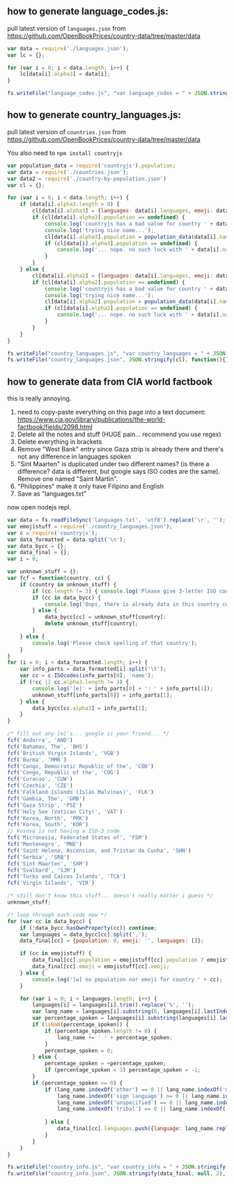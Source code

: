 ## how to generate language_codes.js:

pull latest version of `languages.json` from https://github.com/OpenBookPrices/country-data/tree/master/data

```js
var data = require('./languages.json');
var lc = {};

for (var i = 0; i < data.length; i++) {
    lc[data[i].alpha3] = data[i];
}

fs.writeFile("language_codes.js", "var language_codes = " + JSON.stringify(lc) + ";", function(){});
```

## how to generate country_languages.js:

pull latest version of `countries.json` from https://github.com/OpenBookPrices/country-data/tree/master/data

You also need to `npm install countryjs`

```js
var population_data = require('countryjs').population;
var data = require('./countries.json');
var data2 = require('./country-by-population.json')
var cl = {};

for (var i = 0; i < data.length; i++) {
    if (data[i].alpha3.length > 0) {
        cl[data[i].alpha3] = {languages: data[i].languages, emoji: data[i].emoji, population: population_data(data[i].alpha3, 'ISO3')};
        if (cl[data[i].alpha3].population == undefined) {
            console.log('countryjs has a bad value for country ' + data[i].alpha3);
            console.log('trying nice name...');
            cl[data[i].alpha3].population = population_data(data[i].name, 'name');
            if (cl[data[i].alpha3].population == undefined) {
                console.log('... nope. no such luck with ' + data[i].name + ' either. will need manual fixing.');
            }
        }
    } else {
        cl[data[i].alpha2] = {languages: data[i].languages, emoji: data[i].emoji, population: population_data(data[i].alpha2, 'ISO2')};
        if (cl[data[i].alpha2].population == undefined) {
            console.log('countryjs has a bad value for country ' + data[i].alpha2);
            console.log('trying nice name...');
            cl[data[i].alpha2].population = population_data(data[i].name, 'name');
            if (cl[data[i].alpha2].population == undefined) {
                console.log('... nope. no such luck with ' + data[i].name + ' either. will need manual fixing.');
            }
        }
    }
}

fs.writeFile("country_languages.js", "var country_languages = " + JSON.stringify(cl) + ";", function(){});
fs.writeFile("country_languages.json", JSON.stringify(cl), function(){});

```

## how to generate data from CIA world factbook

this is really annoying.

1. need to copy-paste everything on this page into a text document: https://www.cia.gov/library/publications/the-world-factbook/fields/2098.html
2. Delete all the notes and stuff (HUGE pain... recommend you use regex)
3. Delete everything in brackets
4. Remove "West Bank" entry since Gaza strip is already there and there's not any difference in languages spoken
5. "Sint Maarten" is duplicated under two different names? (is there a difference? data is different, but google says ISO codes are the same). Remove one named "Saint Martin".
6. "Philippines" make it only have Filipino and English
4. Save as "languages.txt"

now open nodejs repl.

```js
var data = fs.readFileSync('languages.txt', 'utf8').replace('\r', '');
var emojistuff = require('./country_languages.json');
var c = require('countryjs');
var data_formatted = data.split('\n');
var data_bycc = {};
var data_final = {};
var i = 0;

var unknown_stuff = {};
var fcf = function(country, cc) {
    if (country in unknown_stuff) {
        if (cc.length != 3) { console.log('Please give 3-letter ISO code'); return; }
        if (cc in data_bycc) {
            console.log('Oops, there is already data in this country code...');
        } else {
            data_bycc[cc] = unknown_stuff[country];
            delete unknown_stuff[country];
        }
    } else {
        console.log('Please check spelling of that country');
    }
}
for (i = 0; i < data_formatted.length; i++) {
    var info_parts = data_formatted[i].split('\t');
    var cc = c.ISOcodes(info_parts[0], 'name');
    if (!cc || cc.alpha3.length != 3) {
        console.log('[e]' + info_parts[0] + ': ' + info_parts[1]);
        unknown_stuff[info_parts[0]] = info_parts[1];
    } else {
        data_bycc[cc.alpha3] = info_parts[1];
    }
}

/* fill out any [e]'s... google is your friend... */
fcf('Andorra', 'AND')
fcf('Bahamas, The', 'BHS')
fcf('British Virgin Islands', 'VGB')
fcf('Burma', 'MMR')
fcf('Congo, Democratic Republic of the', 'COD')
fcf('Congo, Republic of the', 'COG')
fcf('Curacao', 'CUW')
fcf('Czechia', 'CZE')
fcf('Falkland Islands (Islas Malvinas)', 'FLK')
fcf('Gambia, The', 'GMB')
fcf('Gaza Strip', 'PSE')
fcf('Holy See (Vatican City)', 'VAT')
fcf('Korea, North', 'PRK')
fcf('Korea, South', 'KOR')
// Kosovo is not having a ISO-3 code
fcf('Micronesia, Federated States of', 'FSM')
fcf('Montenegro', 'MNE')
fcf('Saint Helena, Ascension, and Tristan da Cunha', 'SHN')
fcf('Serbia', 'SRB')
fcf('Sint Maarten', 'SXM')
fcf('Svalbard', 'SJM')
fcf('Turks and Caicos Islands', 'TCA')
fcf('Virgin Islands', 'VIR')

/* still don't know this stuff... doesn't really matter i guess */
unknown_stuff;

/* loop through each code now */
for (var cc in data_bycc) {
    if (!data_bycc.hasOwnProperty(cc)) continue;
    var languages = data_bycc[cc].split(',');
    data_final[cc] = {population: 0, emoji: '', languages: []};

    if (cc in emojistuff) {
        data_final[cc].population = emojistuff[cc].population ? emojistuff[cc].population : 0;
        data_final[cc].emoji = emojistuff[cc].emoji;
    } else {
        console.log('[w] no population nor emoji for country ' + cc);
    }

    for (var i = 0; i < languages.length; i++) {
        languages[i] = languages[i].trim().replace('%', '');
        var lang_name = languages[i].substring(0, languages[i].lastIndexOf(' '));
        var percentage_spoken = languages[i].substring(languages[i].lastIndexOf(' ') + 1, languages[i].length);
        if (isNaN(percentage_spoken)) {
            if (percentage_spoken.length != 0) {
                lang_name += ' ' + percentage_spoken;
            }
            percentage_spoken = 0;
        } else {
            percentage_spoken = +percentage_spoken;
            if (percentage_spoken < 3) percentage_spoken = -1;
        }
        if (percentage_spoken >= 0) {
            if (lang_name.indexOf('other') == 0 || lang_name.indexOf('many') == 0 ||
                lang_name.indexOf('sign language') >= 0 || lang_name.indexOf('various') == 0 ||
                lang_name.indexOf('unspecified') == 0 || lang_name.indexOf('indigenous') >= 0 ||
                lang_name.indexOf('tribal') == 0 || lang_name.indexOf('dialect') >= 0) {
                
            } else {
                data_final[cc].languages.push({language: lang_name.replace('languages', '').trim(), percentage_spoken: percentage_spoken});
            }
        }
    }
}

fs.writeFile("country_info.js", "var country_info = " + JSON.stringify(data_final) + ";", function(){});
fs.writeFile("country_info.json", JSON.stringify(data_final, null, 2), function(){});

```


